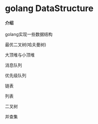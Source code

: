 # golang DataStructure

#### 介绍
golang实现一些数据结构

最优二叉树(哈夫曼树)

大顶堆与小顶堆

消息队列

优先级队列

链表

列表

二叉树

并查集

